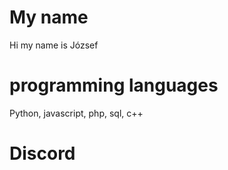 # My name
Hi my name is József
# programming languages ​
Python, javascript, php, sql, c++
# Discord
